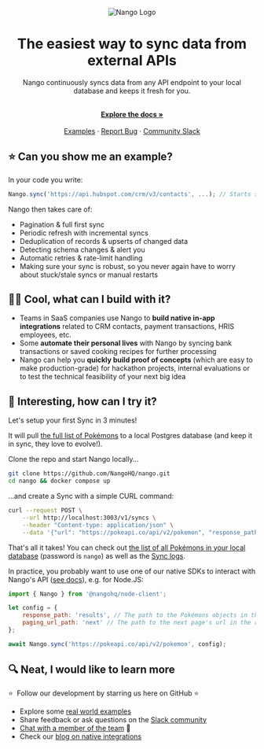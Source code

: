 <div align="center">
  
  ![Nango Logo](https://uploads-ssl.webflow.com/62a9f4a7a5a3d9ef1439982a/6311c3a48ebd85d6ed8f8f05_logo-background.png)

</div>

<h1 align="center">The easiest way to sync data from external APIs</h1>

<div align="center">
Nango continuously syncs data from any API endpoint to your local database and keeps it fresh for you.
</div>

<p align="center">
    <br />
    <a href="https://docs.nango.dev" rel="dofollow"><strong>Explore the docs »</strong></a>
    <br />

  <br/>
    <a href="https://docs.nango.dev/real-world-examples">Examples</a>
    ·
    <a href="https://github.com/nangohq/nango/issues">Report Bug</a>
    ·
    <a href="https://nango.dev/slack">Community Slack</a>
</p>

## ⭐ Can you show me an example?

In your code you write:

```ts
Nango.sync('https://api.hubspot.com/crm/v3/contacts', ...); // Starts syncing contacts forever!
```

Nango then takes care of:

-   Pagination & full first sync
-   Periodic refresh with incremental syncs
-   Deduplication of records & upserts of changed data
-   Detecting schema changes & alert you
-   Automatic retries & rate-limit handling
-   Making sure your sync is robust, so you never again have to worry about stuck/stale syncs or manual restarts

## 🧑‍💻 Cool, what can I build with it?

-   Teams in SaaS companies use Nango to **build native in-app integrations** related to CRM contacts, payment transactions, HRIS employees, etc.
-   Some **automate their personal lives** with Nango by syncing bank transactions or saved cooking recipes for further processing
-   Nango can help you **quickly build proof of concepts** (which are easy to make production-grade) for hackathon projects, internal evaluations or to test the technical feasibility of your next big idea

## 🚀 Interesting, how can I try it?

Let's setup your first Sync in 3 minutes!

It will pull [the full list of Pokémons](https://pokeapi.co/) to a local Postgres database (and keep it in sync, they love to evolve!).

Clone the repo and start Nango locally...

```bash
git clone https://github.com/NangoHQ/nango.git
cd nango && docker compose up
```

...and create a Sync with a simple CURL command:

```bash
curl --request POST \
    --url http://localhost:3003/v1/syncs \
    --header "Content-type: application/json" \
    --data '{"url": "https://pokeapi.co/api/v2/pokemon", "response_path": "results", "paging_url_path":"next"}'
```

That's all it takes! You can check out [the list of all Pokémons in your local database](http://localhost:8080/?pgsql=nango-db&username=nango&db=nango&ns=nango&select=_nango_sync_1) (password is `nango`) as well as the [Sync logs](http://localhost:8011).

In practice, you probably want to use one of our native SDKs to interact with Nango's API ([see docs](https://docs.nango.dev)), e.g. for Node.JS:

```js
import { Nango } from '@nangohq/node-client';

let config = {
    response_path: 'results', // The path to the Pokémons objects in the response.
    paging_url_path: 'next' // The path to the next page's url in the response.
};

await Nango.sync('https://pokeapi.co/api/v2/pokemon', config);
```

## 🔍 Neat, I would like to learn more

⭐  Follow our development by starring us here on GitHub ⭐

-   Explore some [real world examples](https://docs.nango.dev)
-   Share feedback or ask questions on the [Slack community](https://nango.dev/slack)
-   [Chat with a member of the team](https://nango.dev/demo) 👋
-   Check our [blog on native integrations](https://www.nango.dev/blog)
